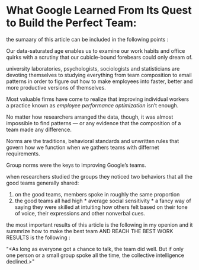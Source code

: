 # What Google Learned From Its Quest to Build the Perfect Team:


the sumaary of this article can be included in the following points :

Our data-saturated age enables us to examine our work habits and office quirks with a scrutiny that our cubicle-bound forebears could only dream of.<br />

university laboratories, psychologists, sociologists and statisticians are devoting themselves to studying everything from team composition to email patterns in order to figure out how to make employees into faster, better and more productive versions of themselves.<br />

Most valuable firms have come to realize that improving individual workers a practice known as *employee performance optimization* isn’t enough.<br />

No matter how researchers arranged the data, though, it was almost impossible to find patterns — or any evidence that the composition of a team made any difference. <br />

Norms are the traditions, behavioral standards and unwritten rules that govern how we function when we gathers teams with differnet requirements. <br />

Group norms were the keys to improving Google’s teams.<br />

when researchers studied the groups they noticed two behaviors that all the good teams generally shared:

1. on the good teams, members spoke in roughly the same proportion
2. the good teams all had high * average social sensitivity * a fancy way of saying they were skilled at intuiting how others felt based on their tone of voice, their expressions and other nonverbal cues.<br />

the most important results of this article is the following in my openion and it summrize how to make the best team AND REACH THE BEST WORK RESULTS is the following  :<br />

"<As long as everyone got a chance to talk, the team did well. But if only one person or a small group spoke all the time, the collective intelligence declined.>"